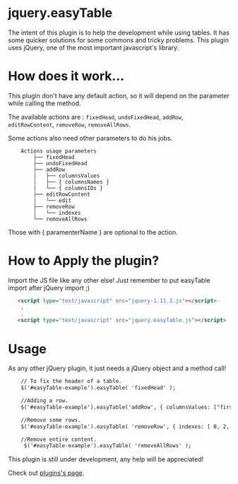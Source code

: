 jquery.easyTable
================

The intent of this plugin is to help the development while using tables.
It has some quicker solutions for some commons and tricky problems.
This plugin uses jQuery, one of the most important javascript's library.

How does it work...
==============
This plugin don't have any default action, so it will depend on the parameter while calling the method.

The available actions are : `fixedHead`, `undoFixedHead`, `addRow`, `editRowContent`, `removeRow`, `removeAllRows`.

Some actions also need other parameters to do his jobs.
```
    Actions usage parameters
        ├── fixedHead
        ├── undoFixedHead
        ├── addRow
        |   ├── columnsValues
        │   ├── { columnsNames }  
        |   └── { columnsIDs }
        ├── editRowContent
        |   └── edit
        ├── removeRow
        │   └── indexes
        └── removeAllRows
```
Those with { paramenterName } are optional to the action.

How to Apply the plugin?
================

Import the JS file like any other else!
Just remember to put easyTable import after jQuery import ;)

```html
   <script type="text/javascript" src="jquery-1.11.1.js"></script>
    .
    .
   <script type="text/javascript" src="jquery.easyTable.js"></script>
```

Usage
==============

As any other jQuery plugin, it just needs a jQuery object and a method call!

```html
    // To fix the header of a table.
    $('#easyTable-example').easyTable( 'fixedHead' );  

    //Adding a row.
    $('#easyTable-example').easyTable('addRow', { columnsValues: ["first", "...", "N columns" ] } );

    //Remove some rows.
    $('#easyTable-example').easyTable( 'removeRow', { indexes: [ 0, 2, 4, 6 ] } );  

    //Remove entire content.
     $('#easyTable-example').easyTable( 'removeAllRows' );  

```

This plugin is still under development, any help will be appreciated!

Check out [plugins's page](http://mariohd.github.io/jquery.easyTable/ "Title").
